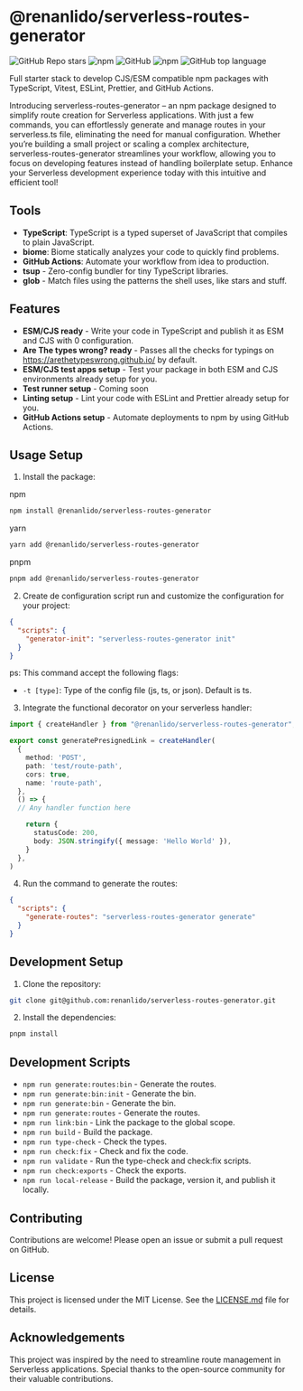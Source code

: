 # @renanlido/serverless-routes-generator

![GitHub Repo stars](https://img.shields.io/github/stars/renanlido/serverless-routes-generator?style=social)
![npm](https://img.shields.io/npm/v/@renanlido/serverless-routes-generator?style=plastic)
![GitHub](https://img.shields.io/github/license/renanlido/serverless-routes-generator?style=plastic)
![npm](https://img.shields.io/npm/dy/@renanlido/serverless-routes-generator?style=plastic)
![GitHub top language](https://img.shields.io/github/languages/top/renanlido/serverless-routes-generator?style=plastic)

Full starter stack to develop CJS/ESM compatible npm packages with TypeScript, Vitest, ESLint, Prettier, and GitHub Actions.

Introducing serverless-routes-generator – an npm package designed to simplify route creation for Serverless applications. With just a few commands, you can effortlessly generate and manage routes in your serverless.ts file, eliminating the need for manual configuration. Whether you’re building a small project or scaling a complex architecture, serverless-routes-generator streamlines your workflow, allowing you to focus on developing features instead of handling boilerplate setup. Enhance your Serverless development experience today with this intuitive and efficient tool!

## Tools

- **TypeScript**: TypeScript is a typed superset of JavaScript that compiles to plain JavaScript.
- **biome**: Biome statically analyzes your code to quickly find problems.
- **GitHub Actions**: Automate your workflow from idea to production.
- **tsup** - Zero-config bundler for tiny TypeScript libraries.
- **glob** - Match files using the patterns the shell uses, like stars and stuff.

## Features

- **ESM/CJS ready** - Write your code in TypeScript and publish it as ESM and CJS with 0 configuration.
- **Are The types wrong? ready** - Passes all the checks for typings on <https://arethetypeswrong.github.io/> by default.
- **ESM/CJS test apps setup** - Test your package in both ESM and CJS environments already setup for you.
- **Test runner setup** - Coming soon
- **Linting setup** - Lint your code with ESLint and Prettier already setup for you.
- **GitHub Actions setup** - Automate deployments to npm by using GitHub Actions.

## Usage Setup

1. Install the package:

npm

```bash
npm install @renanlido/serverless-routes-generator
```

yarn

```bash
yarn add @renanlido/serverless-routes-generator
```

pnpm

```bash
pnpm add @renanlido/serverless-routes-generator
```

2. Create de configuration script run and customize the configuration for your project:

```json
{
  "scripts": {
    "generator-init": "serverless-routes-generator init"
  }
}

```

ps: This command accept the following flags:

- `-t [type]`: Type of the config file (js, ts, or json). Default is ts.

3. Integrate the functional decorator on your serverless handler:

```typescript
import { createHandler } from "@renanlido/serverless-routes-generator";

export const generatePresignedLink = createHandler(
  {
    method: 'POST',
    path: 'test/route-path',
    cors: true,
    name: 'route-path',
  },
  () => {
  // Any handler function here

    return {
      statusCode: 200,
      body: JSON.stringify({ message: 'Hello World' }),
    }
  },
)
```

4. Run the command to generate the routes:

```json
{
  "scripts": {
    "generate-routes": "serverless-routes-generator generate"
  }
}

```

## Development Setup

1. Clone the repository:

```bash
git clone git@github.com:renanlido/serverless-routes-generator.git
```

2. Install the dependencies:

```bash
pnpm install
```

## Development Scripts

- `npm run generate:routes:bin` - Generate the routes.
- `npm run generate:bin:init` - Generate the bin.
- `npm run generate:bin` - Generate the bin.
- `npm run generate:routes` - Generate the routes.
- `npm run link:bin` - Link the package to the global scope.
- `npm run build` - Build the package.
- `npm run type-check` - Check the types.
- `npm run check:fix` - Check and fix the code.
- `npm run validate` - Run the type-check and check:fix scripts.
- `npm run check:exports` - Check the exports.
- `npm run local-release` - Build the package, version it, and publish it locally.

## Contributing

Contributions are welcome! Please open an issue or submit a pull request on GitHub.

## License

This project is licensed under the MIT License. See the [LICENSE.md](<https://github.com/renanlido/serverless-routes-generator/blob/main/LICENSE.md>) file for details.

## Acknowledgements

This project was inspired by the need to streamline route management in Serverless applications. Special thanks to the open-source community for their valuable contributions.
